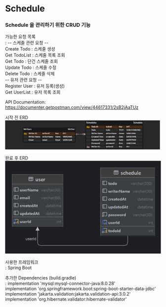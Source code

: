 # Schedule

### Schedule 을 관리하기 위한 CRUD 기능  

가능한 요청 목록  
: -- 스케줄 관련 요청 --  
Create Todo : 스케줄 생성  
Get TodoList : 스케줄 목록 조회  
Get Todo : 단건 스케줄 조회  
Update Todo : 스케줄 수정  
Delete Todo : 스케줄 삭제  
-- 유저 관련 요청 --  
Register User : 유저 등록(생성)  
Get UserList : 유저 목록 조회

API Documentation:  https://documenter.getpostman.com/view/44617331/2sB2jAaTUz

시작 전 ERD  
![ERD](image/scheduleERD_initial.png)

완료 후 ERD
![ERD](image/scheduleERD_complete.png)

사용한 프레임워크  
: Spring Boot

추가한 Dependencies (build.gradle)  
:   implementation 'mysql:mysql-connector-java:8.0.28'  
    implementation 'org.springframework.boot:spring-boot-starter-data-jdbc'  
    implementation 'jakarta.validation:jakarta.validation-api:3.0.2'  
    implementation 'org.hibernate.validator:hibernate-validator'